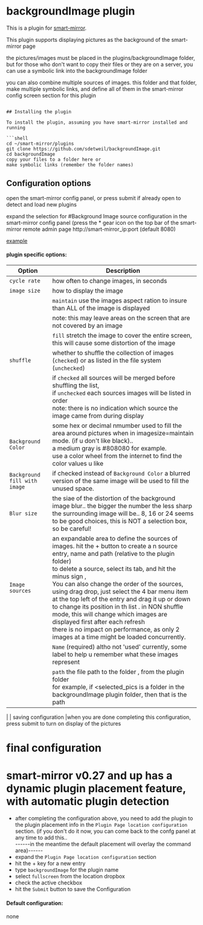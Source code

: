 # backgroundImage plugin

This is a plugin for [smart-mirror](https://github.com/evancohen/smart-mirror/).

This plugin supports displaying pictures as the background of the smart-mirror page

the pictures/images must be placed in the plugins/backgroundImage folder, but for those who don't want to copy their files or they are on a server, you can use a symbolic link into the backgroundImage folder

you can also combine multiple sources of images.  this folder and that folder, make multiple symbolic links, and define all of them in the smart-mirror config screen section for this plugin

```

## Installing the plugin

To install the plugin, assuming you have smart-mirror installed and running

```shell
cd ~/smart-mirror/plugins
git clone https://github.com/sdetweil/backgroundImage.git
cd backgroundImage
copy your files to a folder here or
make symbolic links (remember the folder names)
```


## Configuration options
open the smart-mirror config panel, or press submit if already open to detect and load new plugins

expand the selection for #Background Image source configuration in the smart-mirror config panel
(press the * gear icon on the top bar of the smart-mirror remote admin page
  http://smart-mirror_ip:port (default 8080)

[example](https://github.com/sdetweil/backgroundImage/blob/master/example_usage.png)

#### plugin specific options:

| Option           | Description
|----------------- |-----------
| `cycle rate`     |  how often to change images, in seconds
| `image size`     |  how to display the image
|                  |  `maintain`  use the images aspect ration to insure than ALL of the image is displayed|   
|                  |  note: this may leave areas on the screen that are not covered by an image
|                  |  `fill`  stretch the image to cover the entire screen, this will cause some distortion of the image |
| `shuffle`        |  whether to shuffle the collection of images (`checked`) or as listed in the file system (`unchecked`)
|   | if `checked` all sources will be merged before shuffling the list, <br>if `unchecked` each sources images will be listed in order <br>note: there is no indication which source the image came from during display
| `Background Color`| some hex or decimal nmumber used to fill the area around pictures when in imagesize=maintain mode. (if u don't like black).. <br>a medium gray is #808080 for example.<br> use a color wheel from the internet to find the color values u like
|`Background fill with image`| if checked instead of `Background Color` a blurred version of the same image will be used to fill the unused space.
|`Blur size` |  the siae of the distortion of the background image blur.. the bigger the number the less sharp the surrounding image will be..   8, 16 or 24 seems to be good choices,  this is NOT a selection box, so be careful!
| `Image sources` | an expandable area to define the sources of images. hit the + button to create a n source entry, name and path (relative to the plugin folder) <br> to delete a source, select its tab, and hit the minus sign , <br> You can also change the order of the sources, using drag drop, just select the 4 bar menu item at the top left of the entry and drag it up or down to change its position in th list . in NON shuffle mode, this will change which images are displayed first after each refresh <br>  there is no impact on performance, as only 2 images at a time might be loaded concurrently.
| |   `Name` (required) altho not 'used' currently, some label to help u remember what these images represent
|| `path` the file path to the folder , from the plugin folder <br> for example, if <selected_pics is a folder in the backgroundImage plugin folder, then that is the path
|
| saving configuration |when you are done completing this configuration, press submit to turn on display of the pictures

# final configuration

# smart-mirror v0.27 and up has a dynamic plugin placement feature, with automatic plugin detection

* after completing the configuration above,
you need to add the plugin to the plugin placement info in the `Plugin Page location configuration` section. (if you don't do it now, you can come back to the confg panel at any time to add this.. <br>
------in the meantime the default placement will overlay  the command area)------
* expand the `Plugin Page location configuration` section
* hit the + key for a new entry
* type `backgroundImage` for the plugin name
* select `fullscreen` from the location dropbox
* check the active checkbox
* hit the `Submit` button to save the Configuration





#### Default configuration:

none

